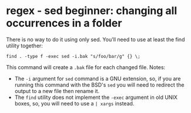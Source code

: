 ---
---
# regex - sed beginner: changing all occurrences in a folder

There is no way to do it using only sed. You'll need to use at least the find utility together:
```
find . -type f -exec sed -i.bak "s/foo/bar/g" {} \;
```
This command will create a `.bak` file for each changed file.
Notes:

* The `-i` argument for `sed` command is a GNU extension, so, if you are running this command with the BSD's `sed` you will need to redirect the output to a new file then rename it.
* The `find` utility does not implement the `-exec` argument in old UNIX boxes, so, you will need to use a `| xargs` instead.